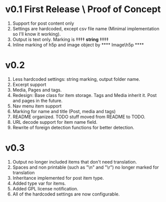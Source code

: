 # v0.1 First Release \ Proof of Concept
1. Support for post content only
2. Settings are hardcoded, except csv file name (Minimal implementation so I'll know it working).
3. Output is text only. Marking is ‡‡‡‡ __string__ ‡‡‡‡
4. Inline marking of h5p and image object by \*\*\*\* Image\h5p \*\*\*\*

# v0.2
1. Less hardcoded settings: string marking, output folder name. 
2. Excerpt support
3. Media, Pages and tags.
4. Redesign: Base class for item storage. Tags and Media inherit it. Post and pages in the future.
5. Nav menu item support
6. Marking for name and title (Post, media and tags)
7. README organized. TODO stuff moved from README to TODO. 
8. URL decode support for item name field.
9. Rewrite of foreign detection functions for better detection. 

# v0.3 
1. Output no longer included items that don't need translation.
2. Spaces and non printable (such as "\n" and "\r") no longer marked for translation
3. Inheritance implemented for post item type.
4. Added type var for items.
5. Added GPL license notification.
6. All of the hardcoded settings are now configurable. 
